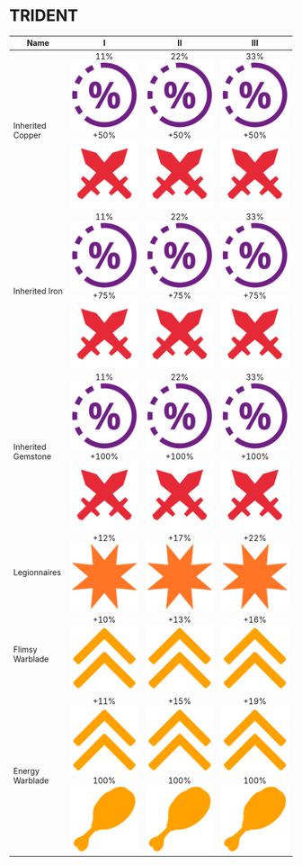 # TRIDENT

| Name               |                                        I                                       |                                       II                                       |                                       III                                      |
| ------------------ | :----------------------------------------------------------------------------: | :----------------------------------------------------------------------------: | :----------------------------------------------------------------------------: |
| Inherited Copper   |   11% ![](../.gitbook/assets/CHANCE.png) +50%![](../.gitbook/assets/DMG.png)   |   22% ![](../.gitbook/assets/CHANCE.png) +50%![](../.gitbook/assets/DMG.png)   |   33% ![](../.gitbook/assets/CHANCE.png) +50%![](../.gitbook/assets/DMG.png)   |
| Inherited Iron     |   11% ![](../.gitbook/assets/CHANCE.png) +75%![](../.gitbook/assets/DMG.png)   |   22% ![](../.gitbook/assets/CHANCE.png) +75%![](../.gitbook/assets/DMG.png)   |   33% ![](../.gitbook/assets/CHANCE.png) +75%![](../.gitbook/assets/DMG.png)   |
| Inherited Gemstone |   11% ![](../.gitbook/assets/CHANCE.png) +100%![](../.gitbook/assets/DMG.png)  |   22% ![](../.gitbook/assets/CHANCE.png) +100%![](../.gitbook/assets/DMG.png)  |   33% ![](../.gitbook/assets/CHANCE.png) +100%![](../.gitbook/assets/DMG.png)  |
| Legionnaires       |                      +12% ![](../.gitbook/assets/CRIT.png)                     |                      +17% ![](../.gitbook/assets/CRIT.png)                     |                      +22% ![](../.gitbook/assets/CRIT.png)                     |
| Flimsy Warblade    |                     +10% ![](../.gitbook/assets/SPEED.png)                     |                     +13% ![](../.gitbook/assets/SPEED.png)                     |                     +16% ![](../.gitbook/assets/SPEED.png)                     |
| Energy Warblade    | +11% ![](../.gitbook/assets/SPEED.png) 100% ![](../.gitbook/assets/HUNGER.png) | +15% ![](../.gitbook/assets/SPEED.png) 100% ![](../.gitbook/assets/HUNGER.png) | +19% ![](../.gitbook/assets/SPEED.png) 100% ![](../.gitbook/assets/HUNGER.png) |
